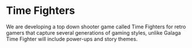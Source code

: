 # Time Fighters

We are developing a top down shooter game called Time Fighters for retro gamers that capture several generations of
gaming styles, unlike Galaga Time Fighter will include power-ups and story themes.
